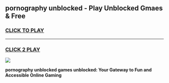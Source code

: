 
## pornography unblocked - Play Unblocked Gmaes & Free
<h3>
<a href="https://news.freeplayer.one?title=pornography_unblocked&ref=23F">CLICK TO PLAY</a></h3>
<hr>

<h3>
<a href="https://news.freeplayer.one?title=pornography_unblocked&ref=23F">CLICK 2 PLAY</a>
  
</h3>

<a href="https://news.freeplayer.one?title=pornography_unblocked&ref=23F/"><img src="https://clearcache.store/games.png"></a>


**pornography unblocked games unblocked: Your Gateway to Fun and Accessible Online Gaming**
